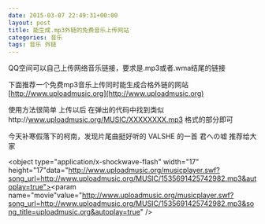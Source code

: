 ```yaml
---
date: 2015-03-07 22:49:31+00:00
layout: post
title: 能生成.mp3外链的免费音乐上传网站
categories: 音乐
tags: 音乐 外链
---
```



  QQ空间可以自己上传网络音乐链接，要求是.mp3或者.wma结尾的链接
    
  下面推荐一个免费mp3音乐上传同时能生成合格外链的网站
  [http://www.uploadmusic.org](http://www.uploadmusic.org)
  
  使用方法很简单
  上传以后  在弹出的代码中找到类似http://www.uploadmusic.org/MUSIC/XXXXXXXX.mp3 格式的部分即可
    
  今天补寒假落下的柯南，发现片尾曲挺好听的
  VALSHE 的一首 君への嘘 推荐给大家
    
<object type="application/x-shockwave-flash" width="17"
height="17"data="http://www.uploadmusic.org/musicplayer.swf?song_url=http://www.uploadmusic.org/MUSIC/1535691425742982.mp3&autoplay=true"><param  name="movie"value="http://www.uploadmusic.org/musicplayer.swf?song_url=http://www.uploadmusic.org/MUSIC/1535691425742982.mp3&song_title=uploadmusic.org&autoplay=true"
/></object>
